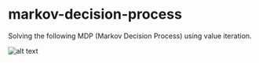 # markov-decision-process
Solving the following MDP (Markov Decision Process) using value iteration.

![alt text](https://docs.google.com/drawings/d/e/2PACX-1vQ9Bnzy3Oo-h12AH7wGADCjrzsVHXPh-czKxEjyRHnrAv1CyySFMpLrVx6MC26x5XMv9pWXfh3hEI5h/pub?w=1067&amp;h=716) 
